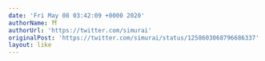 ```yaml
---
date: 'Fri May 08 03:42:09 +0000 2020'
authorName: ⛩
authorUrl: 'https://twitter.com/simurai'
originalPost: 'https://twitter.com/simurai/status/1258603068796686337'
layout: like
---
```

